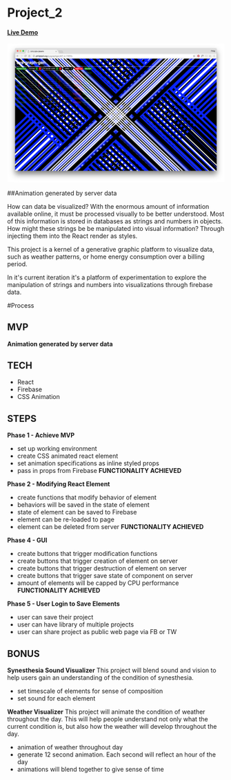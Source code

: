 # Project_2



#### <a href= "http://philipbell.org/sysgraphgen/#/?_k=74f0fy" target= "_blank" > Live Demo </a>

![alt tag](/AppScreenShot.png)

##Animation generated by server data

How can data be visualized?
With the enormous amount of information available online, it must be processed visually to be better understood. Most of this information is stored in databases as strings and numbers in objects. How might these strings be be manipulated into visual information? Through injecting them into the React render as styles.

This project is a kernel of a generative graphic platform to visualize data, such as weather patterns, or home energy consumption over a billing period.

In it's current iteration it's a platform of experimentation to explore the manipulation of strings and numbers into visualizations through firebase data.



#Process

## MVP
**Animation generated by server data**

## TECH

* React
* Firebase
* CSS Animation

## STEPS
**Phase 1 - Achieve MVP**
* set up working environment
* create CSS animated react element
* set animation specifications as inline styled props
* pass in props from Firebase
**FUNCTIONALITY ACHIEVED**

**Phase 2 - Modifying React Element**
* create functions that modify behavior of element
* behaviors will be saved in the state of element
* state of element can be saved to Firebase
* element can be re-loaded to page
* element can be deleted from server
**FUNCTIONALITY ACHIEVED**

**Phase 4 - GUI**
* create buttons that trigger modification functions
* create buttons that trigger creation of element on server
* create buttons that trigger destruction of element on server
* create buttons that trigger save state of component on server
* amount of elements will be capped by CPU performance
**FUNCTIONALITY ACHIEVED**

**Phase 5 - User Login to Save Elements**
* user can save their project
* user can have library of multiple projects
* user can share project as public web page via FB or TW

## BONUS
**Synesthesia Sound Visualizer**
This project will blend sound and vision to help users gain an understanding of the condition of synesthesia.
* set timescale of elements for sense of composition
* set sound for each element

**Weather Visualizer**
This project will animate the condition of weather throughout the day.
This will help people understand not only what the current condition is, but also how the weather will develop throughout the day.  
* animation of weather throughout day
* generate 12 second animation. Each second will reflect an hour of the day
* animations will blend together to give sense of time
